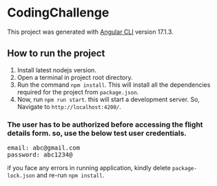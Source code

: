 # CodingChallenge

This project was generated with [Angular CLI](https://github.com/angular/angular-cli) version 17.1.3.

## How to run the project

1. Install latest nodejs version.
2. Open a terminal in project root directory.
3. Run the command `npm install`. This will install all the dependencies required for the project from `package.json`.
4. Now, run `npm run start`. this will start a development server. So, Navigate to `http://localhost:4200/`. 

### The user has to be authorized before accessing the flight details form. so, use the below test user credentials.
<pre>
email: abc@gmail.com
password: abc1234@
</pre>

if you face any errors in running application, kindly delete `package-lock.json` and re-run `npm install`.

